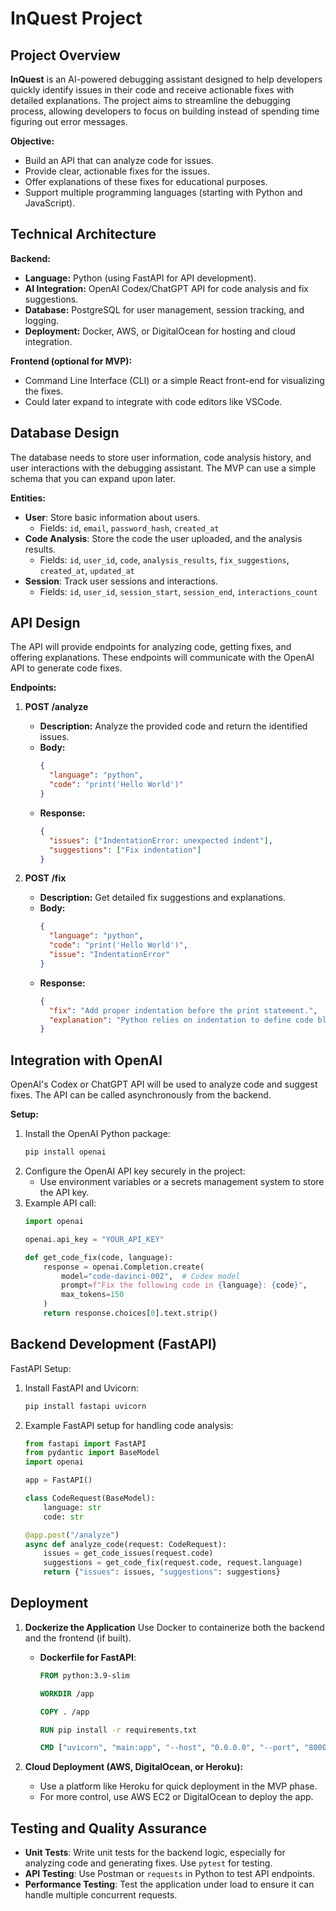 # InQuest Project

## Project Overview

**InQuest** is an AI-powered debugging assistant designed to help developers quickly identify issues in their code and receive actionable fixes with detailed explanations. The project aims to streamline the debugging process, allowing developers to focus on building instead of spending time figuring out error messages.

**Objective:**
- Build an API that can analyze code for issues.
- Provide clear, actionable fixes for the issues.
- Offer explanations of these fixes for educational purposes.
- Support multiple programming languages (starting with Python and JavaScript).

## Technical Architecture

**Backend:**
- **Language:** Python (using FastAPI for API development).
- **AI Integration:** OpenAI Codex/ChatGPT API for code analysis and fix suggestions.
- **Database:** PostgreSQL for user management, session tracking, and logging.
- **Deployment:** Docker, AWS, or DigitalOcean for hosting and cloud integration.

**Frontend (optional for MVP):**
- Command Line Interface (CLI) or a simple React front-end for visualizing the fixes.
- Could later expand to integrate with code editors like VSCode.

## Database Design

The database needs to store user information, code analysis history, and user interactions with the debugging assistant. The MVP can use a simple schema that you can expand upon later.

**Entities:**
- **User**: Store basic information about users.
  - Fields: `id`, `email`, `password_hash`, `created_at`
- **Code Analysis**: Store the code the user uploaded, and the analysis results.
  - Fields: `id`, `user_id`, `code`, `analysis_results`, `fix_suggestions`, `created_at`, `updated_at`
- **Session**: Track user sessions and interactions.
  - Fields: `id`, `user_id`, `session_start`, `session_end`, `interactions_count`

## API Design

The API will provide endpoints for analyzing code, getting fixes, and offering explanations. These endpoints will communicate with the OpenAI API to generate code fixes.

**Endpoints:**
1. **POST /analyze**
   - **Description:** Analyze the provided code and return the identified issues.
   - **Body:**
     ```json
     {
       "language": "python", 
       "code": "print('Hello World')"
     }
     ```
   - **Response:**
     ```json
     {
       "issues": ["IndentationError: unexpected indent"],
       "suggestions": ["Fix indentation"]
     }
     ```

2. **POST /fix**
   - **Description:** Get detailed fix suggestions and explanations.
   - **Body:**
     ```json
     {
       "language": "python",
       "code": "print('Hello World')",
       "issue": "IndentationError"
     }
     ```
   - **Response:**
     ```json
     {
       "fix": "Add proper indentation before the print statement.",
       "explanation": "Python relies on indentation to define code blocks, and the incorrect indentation results in an error."
     }
     ```

## Integration with OpenAI

OpenAI's Codex or ChatGPT API will be used to analyze code and suggest fixes. The API can be called asynchronously from the backend.

**Setup:**
1. Install the OpenAI Python package:
   ```bash
   pip install openai
   ```
2. Configure the OpenAI API key securely in the project:
   - Use environment variables or a secrets management system to store the API key.
3. Example API call:
   ```python
   import openai

   openai.api_key = "YOUR_API_KEY"

   def get_code_fix(code, language):
       response = openai.Completion.create(
           model="code-davinci-002",  # Codex model
           prompt=f"Fix the following code in {language}: {code}",
           max_tokens=150
       )
       return response.choices[0].text.strip()
   ```

## Backend Development (FastAPI)

FastAPI Setup:
1. Install FastAPI and Uvicorn:
   ```bash
   pip install fastapi uvicorn
   ```
2. Example FastAPI setup for handling code analysis:
   ```python
   from fastapi import FastAPI
   from pydantic import BaseModel
   import openai

   app = FastAPI()

   class CodeRequest(BaseModel):
       language: str
       code: str

   @app.post("/analyze")
   async def analyze_code(request: CodeRequest):
       issues = get_code_issues(request.code)
       suggestions = get_code_fix(request.code, request.language)
       return {"issues": issues, "suggestions": suggestions}
   ```

## Deployment

1. **Dockerize the Application**
   Use Docker to containerize both the backend and the frontend (if built).
   - **Dockerfile for FastAPI**:
     ```dockerfile
     FROM python:3.9-slim

     WORKDIR /app

     COPY . /app

     RUN pip install -r requirements.txt

     CMD ["uvicorn", "main:app", "--host", "0.0.0.0", "--port", "8000"]
     ```

2. **Cloud Deployment (AWS, DigitalOcean, or Heroku):**
   - Use a platform like Heroku for quick deployment in the MVP phase.
   - For more control, use AWS EC2 or DigitalOcean to deploy the app.

## Testing and Quality Assurance

- **Unit Tests**: Write unit tests for the backend logic, especially for analyzing code and generating fixes. Use `pytest` for testing.
- **API Testing**: Use Postman or `requests` in Python to test API endpoints.
- **Performance Testing**: Test the application under load to ensure it can handle multiple concurrent requests.
